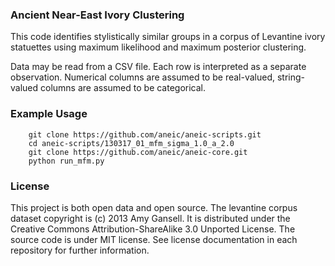 ### Ancient Near-East Ivory Clustering

This code identifies stylistically similar groups in a corpus of Levantine ivory statuettes using maximum likelihood and maximum posterior clustering. 

Data may be read from a CSV file. Each row is interpreted as a separate observation. Numerical columns are assumed to be real-valued, string-valued columns are assumed to be categorical.

### Example Usage

        git clone https://github.com/aneic/aneic-scripts.git
        cd aneic-scripts/130317_01_mfm_sigma_1.0_a_2.0
        git clone https://github.com/aneic/aneic-core.git
        python run_mfm.py

### License

This project is both open data and open source. The levantine corpus dataset copyright is (c) 2013 Amy Gansell. It is distributed under the Creative Commons Attribution-ShareAlike 3.0 Unported License. The source code is under MIT license. See license documentation in each repository for further information.
